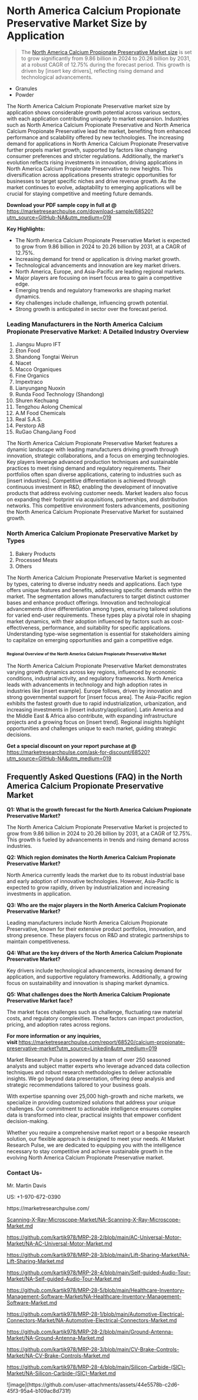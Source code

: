 <h1>North America Calcium Propionate Preservative Market&nbsp;Size by Application</h1><blockquote><p>The <a href="https://marketresearchpulse.com/download-sample/68520?utm_source=GitHub-NA&amp;utm_medium=019">North America Calcium Propionate Preservative Market size</a> is set to grow significantly from 9.86 billion in 2024 to 20.26 billion by 2031, at a robust CAGR of 12.75% during the forecast period. This growth is driven by [insert key drivers], reflecting rising demand and technological advancements.</p></blockquote><ul><li>Granules<li> Powder</li></ul><p>The North America Calcium Propionate Preservative market size by application shows considerable growth potential across various sectors, with each application contributing uniquely to market expansion. Industries such as North America Calcium Propionate Preservative and North America Calcium Propionate Preservative lead the market, benefiting from enhanced performance and scalability offered by new technologies. The increasing demand for applications in North America Calcium Propionate Preservative further propels market growth, supported by factors like changing consumer preferences and stricter regulations. Additionally, the market's evolution reflects rising investments in innovation, driving applications in North America Calcium Propionate Preservative to new heights. This diversification across applications presents strategic opportunities for businesses to target specific niches and drive revenue growth. As the market continues to evolve, adaptability to emerging applications will be crucial for staying competitive and meeting future demands.</p><p><strong>Download your PDF sample copy in full at @ </strong><a href="https://marketresearchpulse.com/download-sample/68520?utm_source=GitHub-NA&amp;utm_medium=019">https://marketresearchpulse.com/download-sample/68520?utm_source=GitHub-NA&amp;utm_medium=019</a></p><p><strong>Key Highlights: </strong></p><ul><li>The North America Calcium Propionate Preservative Market is expected to grow from 9.86 billion in 2024 to 20.26 billion by 2031, at a CAGR of 12.75%.</li><li>Increasing demand for trend or application is driving market growth.</li><li>Technological advancements and innovation are key market drivers.</li><li>North America, Europe, and Asia-Pacific are leading regional markets.</li><li>Major players are focusing on insert focus area to gain a competitive edge.</li><li>Emerging trends and regulatory frameworks are shaping market dynamics.</li><li>Key challenges include challenge, influencing growth potential.</li><li>Strong growth is anticipated in sector over the forecast period.</li></ul><h3>Leading Manufacturers in the North America Calcium Propionate Preservative Market: A Detailed Industry Overview</h3><ol><li>Jiangsu Mupro IFT</li><li>Eton Food</li><li>Shandong Tongtai Weirun</li><li>Niacet</li><li>Macco Organiques</li><li>Fine Organics</li><li>Impextraco</li><li>Lianyungang Nuoxin</li><li>Runda Food Technology (Shandong)</li><li>Shuren Kechuang</li><li>Tengzhou Aolong Chemical</li><li>A.M Food Chemicals</li><li>Real S.A.S.</li><li>Perstorp AB</li><li>RuGao ChangJiang Food</li></ol><div class="flex max-w-full flex-col flex-grow"><div class="min-h-8 text-message flex w-full flex-col items-end gap-2 whitespace-normal break-words [.text-message+&amp;]:mt-5" dir="auto" data-message-author-role="assistant" data-message-id="fd8432e4-4910-450d-b182-61b7bfb0a01f" data-message-model-slug="gpt-4o"><div class="flex w-full flex-col gap-1 empty:hidden first:pt-[3px]"><div class="markdown prose w-full break-words dark:prose-invert light"><p>The North America Calcium Propionate Preservative Market features a dynamic landscape with leading manufacturers driving growth through innovation, strategic collaborations, and a focus on emerging technologies. Key players leverage advanced production techniques and sustainable practices to meet rising demand and regulatory requirements. Their portfolios often span diverse applications, catering to industries such as [insert industries]. Competitive differentiation is achieved through continuous investment in R&amp;D, enabling the development of innovative products that address evolving customer needs. Market leaders also focus on expanding their footprint via acquisitions, partnerships, and distribution networks. This competitive environment fosters advancements, positioning the North America Calcium Propionate Preservative Market for sustained growth.</p></div></div></div></div><h3>North America Calcium Propionate Preservative Market by Types</h3><ol><li>Bakery Products<li> Processed Meats<li> Others</li></ol><div class="flex max-w-full flex-col flex-grow"><div class="min-h-8 text-message flex w-full flex-col items-end gap-2 whitespace-normal break-words [.text-message+&amp;]:mt-5" dir="auto" data-message-author-role="assistant" data-message-id="084470be-0bb7-4664-bddf-5156b4f41249" data-message-model-slug="gpt-4o-mini"><div class="flex w-full flex-col gap-1 empty:hidden first:pt-[3px]"><div class="markdown prose w-full break-words dark:prose-invert light"><p>The North America Calcium Propionate Preservative Market is segmented by types, catering to diverse industry needs and applications. Each type offers unique features and benefits, addressing specific demands within the market. The segmentation allows manufacturers to target distinct customer bases and enhance product offerings. Innovation and technological advancements drive differentiation among types, ensuring tailored solutions for varied end-user requirements. These types play a pivotal role in shaping market dynamics, with their adoption influenced by factors such as cost-effectiveness, performance, and suitability for specific applications. Understanding type-wise segmentation is essential for stakeholders aiming to capitalize on emerging opportunities and gain a competitive edge.</p></div></div></div></div><h3><span style="font-size: 11px;">Regional Overview of the North America Calcium Propionate Preservative Market</span></h3><div class="flex max-w-full flex-col flex-grow"><div class="min-h-8 text-message flex w-full flex-col items-end gap-2 whitespace-normal break-words [.text-message+&amp;]:mt-5" dir="auto" data-message-author-role="assistant" data-message-id="e9038762-ce64-4e30-91c9-9bd413514231" data-message-model-slug="gpt-4o-mini"><div class="flex w-full flex-col gap-1 empty:hidden first:pt-[3px]"><div class="markdown prose w-full break-words dark:prose-invert light"><p>The North America Calcium Propionate Preservative Market demonstrates varying growth dynamics across key regions, influenced by economic conditions, industrial activity, and regulatory frameworks. North America leads with advancements in technology and high adoption rates in industries like [insert example]. Europe follows, driven by innovation and strong governmental support for [insert focus area]. The Asia-Pacific region exhibits the fastest growth due to rapid industrialization, urbanization, and increasing investments in [insert industry/application]. Latin America and the Middle East &amp; Africa also contribute, with expanding infrastructure projects and a growing focus on [insert trend]. Regional insights highlight opportunities and challenges unique to each market, guiding strategic decisions.</p></div></div></div></div><p><strong>Get a special discount on your report purchase at @ </strong><a href="https://marketresearchpulse.com/ask-for-discount/68520?utm_source=GitHub-NA&amp;utm_medium=019">https://marketresearchpulse.com/ask-for-discount/68520?utm_source=GitHub-NA&amp;utm_medium=019</a></p><h2>Frequently Asked Questions (FAQ) in the North America Calcium Propionate Preservative Market</h2><p><strong>Q1: What is the growth forecast for the North America Calcium Propionate Preservative Market?</strong></p><p>The North America Calcium Propionate Preservative Market is projected to grow from 9.86 billion in 2024 to 20.26 billion by 2031, at a CAGR of 12.75%. This growth is fueled by advancements in trends and rising demand across industries.</p><p><strong>Q2: Which region dominates the North America Calcium Propionate Preservative Market?</strong></p><p>North America currently leads the market due to its robust industrial base and early adoption of innovative technologies. However, Asia-Pacific is expected to grow rapidly, driven by industrialization and increasing investments in application.</p><p><strong>Q3: Who are the major players in the North America Calcium Propionate Preservative Market?</strong></p><p>Leading manufacturers include North America Calcium Propionate Preservative, known for their extensive product portfolios, innovation, and strong presence. These players focus on R&amp;D and strategic partnerships to maintain competitiveness.</p><p><strong>Q4: What are the key drivers of the North America Calcium Propionate Preservative Market?</strong></p><p>Key drivers include technological advancements, increasing demand for application, and supportive regulatory frameworks. Additionally, a growing focus on sustainability and innovation is shaping market dynamics.</p><p><strong>Q5: What challenges does the North America Calcium Propionate Preservative Market face?</strong></p><p>The market faces challenges such as challenge, fluctuating raw material costs, and regulatory complexities. These factors can impact production, pricing, and adoption rates across regions.</p><p><strong>For more information or any inquiries, visit&nbsp;</strong><a href="https://marketresearchpulse.com/report/68520/calcium-propionate-preservative-market?utm_source=Linkedin&utm_medium=019">https://marketresearchpulse.com/report/68520/calcium-propionate-preservative-market?utm_source=Linkedin&utm_medium=019</a></p><p>Market Research Pulse is powered by a team of over 250 seasoned analysts and subject matter experts who leverage advanced data collection techniques and robust research methodologies to deliver actionable insights. We go beyond data presentation, offering deep analysis and strategic recommendations tailored to your business goals.</p><p>With expertise spanning over 25,000 high-growth and niche markets, we specialize in providing customized solutions that address your unique challenges. Our commitment to actionable intelligence ensures complex data is transformed into clear, practical insights that empower confident decision-making.</p><p>Whether you require a comprehensive market report or a bespoke research solution, our flexible approach is designed to meet your needs. At Market Research Pulse, we are dedicated to equipping you with the intelligence necessary to stay competitive and achieve sustainable growth in the evolving North America Calcium Propionate Preservative market.</p><h3><strong>Contact Us-</strong></h3><p>Mr. Martin Davis</p><p>US: +1-970-672-0390</p><p>https://marketresearchpulse.com/</p><p><a href="Scanning-X-Ray-Microscope-Market/NA-Scanning-X-Ray-Microscope-Market.md">Scanning-X-Ray-Microscope-Market/NA-Scanning-X-Ray-Microscope-Market.md</a></p><p><a href="https://github.com/kartik978/MRP-28-2/blob/main/AC-Universal-Motor-Market/NA-AC-Universal-Motor-Market.md">https://github.com/kartik978/MRP-28-2/blob/main/AC-Universal-Motor-Market/NA-AC-Universal-Motor-Market.md</a></p><p><a href="https://github.com/kartik978/MRP-28-3/blob/main/Lift-Sharing-Market/NA-Lift-Sharing-Market.md">https://github.com/kartik978/MRP-28-3/blob/main/Lift-Sharing-Market/NA-Lift-Sharing-Market.md</a></p><p><a href="https://github.com/kartik978/MRP-28-4/blob/main/Self-guided-Audio-Tour-Market/NA-Self-guided-Audio-Tour-Market.md">https://github.com/kartik978/MRP-28-4/blob/main/Self-guided-Audio-Tour-Market/NA-Self-guided-Audio-Tour-Market.md</a></p><p><a href="https://github.com/kartik978/MRP-28-5/blob/main/Healthcare-Inventory-Management-Software-Market/NA-Healthcare-Inventory-Management-Software-Market.md">https://github.com/kartik978/MRP-28-5/blob/main/Healthcare-Inventory-Management-Software-Market/NA-Healthcare-Inventory-Management-Software-Market.md</a></p><p><a href="https://github.com/kartik978/MRP-28-1/blob/main/Automotive-Electrical-Connectors-Market/NA-Automotive-Electrical-Connectors-Market.md">https://github.com/kartik978/MRP-28-1/blob/main/Automotive-Electrical-Connectors-Market/NA-Automotive-Electrical-Connectors-Market.md</a></p><p><a href="https://github.com/kartik978/MRP-28-2/blob/main/Ground-Antenna-Market/NA-Ground-Antenna-Market.md">https://github.com/kartik978/MRP-28-2/blob/main/Ground-Antenna-Market/NA-Ground-Antenna-Market.md</a></p><p><a href="https://github.com/kartik978/MRP-28-3/blob/main/CV-Brake-Controls-Market/NA-CV-Brake-Controls-Market.md">https://github.com/kartik978/MRP-28-3/blob/main/CV-Brake-Controls-Market/NA-CV-Brake-Controls-Market.md</a></p><p><a href="https://github.com/kartik978/MRP-28-4/blob/main/Silicon-Carbide-(SIC)-Market/NA-Silicon-Carbide-(SIC)-Market.md">https://github.com/kartik978/MRP-28-4/blob/main/Silicon-Carbide-(SIC)-Market/NA-Silicon-Carbide-(SIC)-Market.md</a></p>
![image](https://github.com/user-attachments/assets/44e5578b-c2d6-45f3-95a4-b109ac8d731f)
